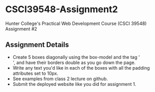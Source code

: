 # CSCI39548-Assignment2
Hunter College's Practical Web Development Course (CSCI 39548) Assignment #2

## Assignment Details
- Create 5 boxes diagonally using the box-model and the tag '<div>', and have their borders double as you go down the page.
- Write any text you'd like in each of the boxes with all the padding attributes set to 10px.
- See examples from class 2 lecture on github.
- Submit the deployed website like you did for assignment 1.

